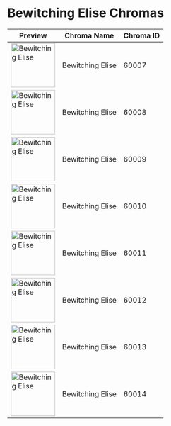 # Bewitching Elise Chromas

| Preview | Chroma Name | Chroma ID |
|---|---|---|
| <img src='https://raw.communitydragon.org/latest/plugins/rcp-be-lol-game-data/global/default/v1/champion-chroma-images/60/60007.png' alt='Bewitching Elise' width='100'> | Bewitching Elise | 60007 |
| <img src='https://raw.communitydragon.org/latest/plugins/rcp-be-lol-game-data/global/default/v1/champion-chroma-images/60/60008.png' alt='Bewitching Elise' width='100'> | Bewitching Elise | 60008 |
| <img src='https://raw.communitydragon.org/latest/plugins/rcp-be-lol-game-data/global/default/v1/champion-chroma-images/60/60009.png' alt='Bewitching Elise' width='100'> | Bewitching Elise | 60009 |
| <img src='https://raw.communitydragon.org/latest/plugins/rcp-be-lol-game-data/global/default/v1/champion-chroma-images/60/60010.png' alt='Bewitching Elise' width='100'> | Bewitching Elise | 60010 |
| <img src='https://raw.communitydragon.org/latest/plugins/rcp-be-lol-game-data/global/default/v1/champion-chroma-images/60/60011.png' alt='Bewitching Elise' width='100'> | Bewitching Elise | 60011 |
| <img src='https://raw.communitydragon.org/latest/plugins/rcp-be-lol-game-data/global/default/v1/champion-chroma-images/60/60012.png' alt='Bewitching Elise' width='100'> | Bewitching Elise | 60012 |
| <img src='https://raw.communitydragon.org/latest/plugins/rcp-be-lol-game-data/global/default/v1/champion-chroma-images/60/60013.png' alt='Bewitching Elise' width='100'> | Bewitching Elise | 60013 |
| <img src='https://raw.communitydragon.org/latest/plugins/rcp-be-lol-game-data/global/default/v1/champion-chroma-images/60/60014.png' alt='Bewitching Elise' width='100'> | Bewitching Elise | 60014 |
